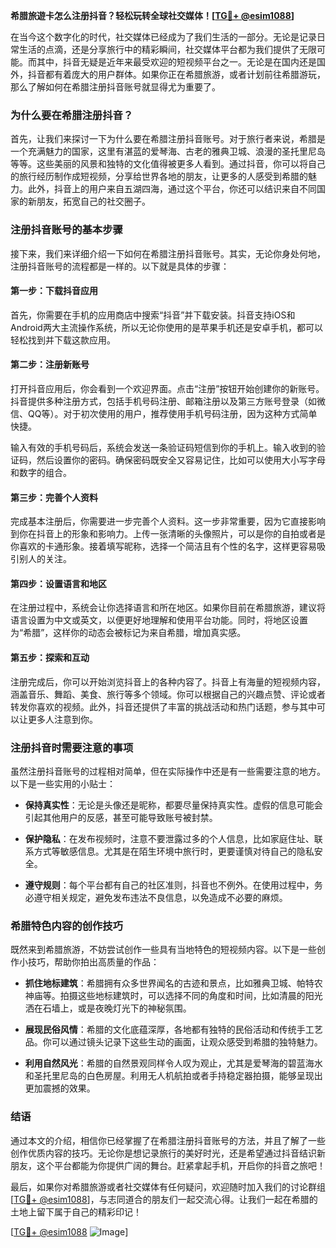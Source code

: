 **希腊旅遊卡怎么注册抖音？轻松玩转全球社交媒体！[[TG💪+ @esim1088](https://t.me/s/esim1088)]**

在当今这个数字化的时代，社交媒体已经成为了我们生活的一部分。无论是记录日常生活的点滴，还是分享旅行中的精彩瞬间，社交媒体平台都为我们提供了无限可能。而其中，抖音无疑是近年来最受欢迎的短视频平台之一。无论是在国内还是国外，抖音都有着庞大的用户群体。如果你正在希腊旅游，或者计划前往希腊游玩，那么了解如何在希腊注册抖音账号就显得尤为重要了。

### **为什么要在希腊注册抖音？**

首先，让我们来探讨一下为什么要在希腊注册抖音账号。对于旅行者来说，希腊是一个充满魅力的国家，这里有湛蓝的爱琴海、古老的雅典卫城、浪漫的圣托里尼岛等等。这些美丽的风景和独特的文化值得被更多人看到。通过抖音，你可以将自己的旅行经历制作成短视频，分享给世界各地的朋友，让更多的人感受到希腊的魅力。此外，抖音上的用户来自五湖四海，通过这个平台，你还可以结识来自不同国家的新朋友，拓宽自己的社交圈子。

### **注册抖音账号的基本步骤**

接下来，我们来详细介绍一下如何在希腊注册抖音账号。其实，无论你身处何地，注册抖音账号的流程都是一样的。以下就是具体的步骤：

#### **第一步：下载抖音应用**
首先，你需要在手机的应用商店中搜索“抖音”并下载安装。抖音支持iOS和Android两大主流操作系统，所以无论你使用的是苹果手机还是安卓手机，都可以轻松找到并下载这款应用。

#### **第二步：注册新账号**
打开抖音应用后，你会看到一个欢迎界面。点击“注册”按钮开始创建你的新账号。抖音提供多种注册方式，包括手机号码注册、邮箱注册以及第三方账号登录（如微信、QQ等）。对于初次使用的用户，推荐使用手机号码注册，因为这种方式简单快捷。

输入有效的手机号码后，系统会发送一条验证码短信到你的手机上。输入收到的验证码，然后设置你的密码。确保密码既安全又容易记住，比如可以使用大小写字母和数字的组合。

#### **第三步：完善个人资料**
完成基本注册后，你需要进一步完善个人资料。这一步非常重要，因为它直接影响到你在抖音上的形象和影响力。上传一张清晰的头像照片，可以是你的自拍或者是你喜欢的卡通形象。接着填写昵称，选择一个简洁且有个性的名字，这样更容易吸引别人的关注。

#### **第四步：设置语言和地区**
在注册过程中，系统会让你选择语言和所在地区。如果你目前在希腊旅游，建议将语言设置为中文或英文，以便更好地理解和使用平台功能。同时，将地区设置为“希腊”，这样你的动态会被标记为来自希腊，增加真实感。

#### **第五步：探索和互动**
注册完成后，你可以开始浏览抖音上的各种内容了。抖音上有海量的短视频内容，涵盖音乐、舞蹈、美食、旅行等多个领域。你可以根据自己的兴趣点赞、评论或者转发你喜欢的视频。此外，抖音还提供了丰富的挑战活动和热门话题，参与其中可以让更多人注意到你。

### **注册抖音时需要注意的事项**

虽然注册抖音账号的过程相对简单，但在实际操作中还是有一些需要注意的地方。以下是一些实用的小贴士：

- **保持真实性**：无论是头像还是昵称，都要尽量保持真实性。虚假的信息可能会引起其他用户的反感，甚至可能导致账号被封禁。
  
- **保护隐私**：在发布视频时，注意不要泄露过多的个人信息，比如家庭住址、联系方式等敏感信息。尤其是在陌生环境中旅行时，更要谨慎对待自己的隐私安全。

- **遵守规则**：每个平台都有自己的社区准则，抖音也不例外。在使用过程中，务必遵守相关规定，避免发布违法不良信息，以免造成不必要的麻烦。

### **希腊特色内容的创作技巧**

既然来到希腊旅游，不妨尝试创作一些具有当地特色的短视频内容。以下是一些创作小技巧，帮助你拍出高质量的作品：

- **抓住地标建筑**：希腊拥有众多世界闻名的古迹和景点，比如雅典卫城、帕特农神庙等。拍摄这些地标建筑时，可以选择不同的角度和时间，比如清晨的阳光洒在石墙上，或是夜晚灯光下的神秘氛围。

- **展现民俗风情**：希腊的文化底蕴深厚，各地都有独特的民俗活动和传统手工艺品。你可以通过镜头记录下这些生动的画面，让观众感受到希腊的独特魅力。

- **利用自然风光**：希腊的自然景观同样令人叹为观止，尤其是爱琴海的碧蓝海水和圣托里尼岛的白色房屋。利用无人机航拍或者手持稳定器拍摄，能够呈现出更加震撼的效果。

### **结语**

通过本文的介绍，相信你已经掌握了在希腊注册抖音账号的方法，并且了解了一些创作优质内容的技巧。无论你是想记录旅行的美好时光，还是希望通过抖音结识新朋友，这个平台都能为你提供广阔的舞台。赶紧拿起手机，开启你的抖音之旅吧！

最后，如果你对希腊旅游或者社交媒体有任何疑问，欢迎随时加入我们的讨论群组[[TG💪+ @esim1088](https://t.me/s/esim1088)]，与志同道合的朋友们一起交流心得。让我们一起在希腊的土地上留下属于自己的精彩印记！

[[TG💪+ @esim1088](https://t.me/s/esim1088) ![Image](https://i.postimg.cc/4NQfJmqS/Snipaste-2025-05-13-00-14-12.png)]